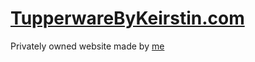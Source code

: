 # <a href="tupperwarebykeirstin.com">TupperwareByKeirstin.com</a>

Privately owned website made by <a href="https://github.com/RealizmModz">me</a>
